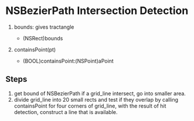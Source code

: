 
# NSBezierPath Intersection Detection

1. bounds: gives tractangle
	- (NSRect)bounds

1. containsPoint(pt)
	- (BOOL)containsPoint:(NSPoint)aPoint

## Steps

1. get bound of NSBezierPath
	if a grid_line intersect, go into smaller area.
2. divide grid_line into 20 small rects and test if they overlap
	by calling containsPoint for four corners of grid_line, 
	with the result of hit detection, construct a line that is available.

